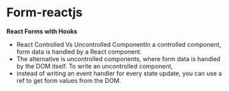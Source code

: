 # Form-reactjs
**React Forms with Hooks**
* React Controlled Vs Uncontrolled ComponentIn a controlled component, form data is handled by a React component. 
* The alternative is uncontrolled components, where form data is handled by the DOM itself. To write an uncontrolled component, 
* instead of writing an event handler for every state update, you can use a ref to get form values from the DOM.
